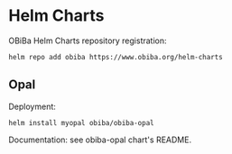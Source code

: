 # Helm Charts

OBiBa Helm Charts repository registration:

```
helm repo add obiba https://www.obiba.org/helm-charts
```

## Opal

Deployment:

```
helm install myopal obiba/obiba-opal
```

Documentation: see obiba-opal chart's README.
